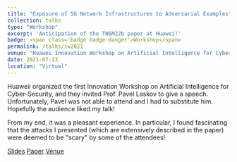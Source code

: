 ```yaml
---
title: "Exposure of 5G Network Infrastructures to Adversarial Examples"
collection: talks
type: "Workshop"
excerpt: 'Anticipation of the TNSM22b paper at Huawei!'
badge: <span class='badge badge-danger'>Workshop</span> 
permalink: /talks/iw2021
venue: "Huawei Innovation Workshop on Artificial Intelligence for Cyber-Security"
date: 2021-07-23
location: "Virtual"
---
```

 
Huaweii organized the first Innovation Workshop on Artificial Intelligence for Cyber-Security, and they invited Prof. Pavel Laskov to give a speech. Unfortunately, Pavel was not able to attend and I had to substitute him. Hopefully the audience liked my talk!

From my end, it was a pleasant experience. In particular, I found fascinating that the attacks I presented (which are extensively described in the paper) were deemed to be "scary" by some of the attendees!

<a class="btn btn-outline-primary my-1 mr-1 btn-sm" href="https://gioapru.github.io/files/talks/iw21.pdf" target="_blank" rel="noopener">Slides</a>
<a class="btn btn-outline-primary my-1 mr-1 btn-sm" href="https://gioapru.github.io/publications/tnsm22b" target="_blank" rel="noopener">Paper</a>
<a class="btn btn-outline-primary my-1 mr-1 btn-sm" href="https://ai4sec.net/IW2021" target="_blank" rel="noopener">Venue</a>


